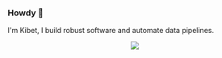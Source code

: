 ### Howdy 👋

I'm Kibet, I build robust software and automate data pipelines.

<p align="center">
  <a href="https://skillicons.dev">
    <img src="https://skillicons.dev/icons?i=py,ts,react,nextjs,nodejs,tailwind,docker,postgres,firebase,kafka,linux" />
  </a>
</p>

